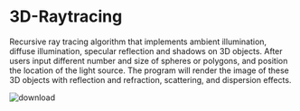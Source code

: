 # 3D-Raytracing
Recursive ray tracing algorithm that implements ambient illumination, diffuse illumination, specular reflection and shadows on 3D objects.
After users input different number and size of spheres or polygons, and position the location of the light source. The program will render the image of these 3D objects with reflection and refraction, scattering, and dispersion effects.

![download](https://user-images.githubusercontent.com/40074354/46881699-49f40300-ce1a-11e8-81a8-fcb71d2dcd59.jpg)
